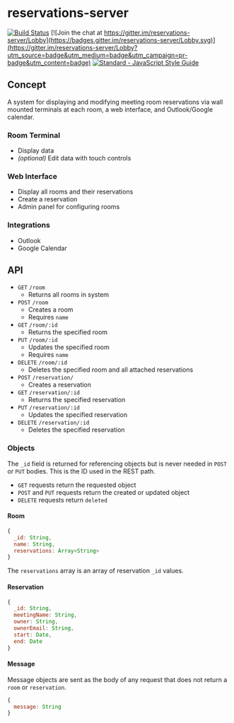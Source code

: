 # reservations-server

[![Build Status](https://travis-ci.org/keawade/reservations-server.svg?branch=master)](https://travis-ci.org/keawade/reservations-server)
[![Join the chat at https://gitter.im/reservations-server/Lobby](https://badges.gitter.im/reservations-server/Lobby.svg)](https://gitter.im/reservations-server/Lobby?utm_source=badge&utm_medium=badge&utm_campaign=pr-badge&utm_content=badge)
[![Standard - JavaScript Style Guide](https://img.shields.io/badge/code_style-standard-brightgreen.svg)](http://standardjs.com/)

## Concept

A system for displaying and modifying meeting room reservations via wall mounted terminals at each room, a web interface, and Outlook/Google calendar.

### Room Terminal

* Display data
* *(optional)* Edit data with touch controls

### Web Interface

* Display all rooms and their reservations
* Create a reservation
* Admin panel for configuring rooms

### Integrations

* Outlook
* Google Calendar

## API

* `GET` `/room`
  * Returns all rooms in system
* `POST` `/room`
  * Creates a room
  * Requires `name`
* `GET` `/room/:id`
  * Returns the specified room
* `PUT` `/room/:id`
  * Updates the specified room
  * Requires `name`
* `DELETE` `/room/:id`
  * Deletes the specified room and all attached reservations
* `POST` `/reservation/`
  * Creates a reservation
* `GET` `/reservation/:id`
  * Returns the specified reservation
* `PUT` `/reservation/:id`
  * Updates the specified reservation
* `DELETE` `/reservation/:id`
  * Deletes the specified reservation

### Objects

The `_id` field is returned for referencing objects but is never needed in `POST` or `PUT` bodies. This is the ID used in the REST path.

* `GET` requests return the requested object
* `POST` and `PUT` requests return the created or updated object
* `DELETE` requests return `deleted`

#### Room

```js
{
  _id: String,
  name: String,
  reservations: Array<String>
}
```

The `reservations` array is an array of reservation `_id` values.

#### Reservation

```js
{
  _id: String,
  meetingName: String,
  owner: String,
  ownerEmail: String,
  start: Date,
  end: Date
}
```

#### Message

Message objects are sent as the body of any request that does not return a `room` or `reservation`.

```js
{
  message: String
}
```
